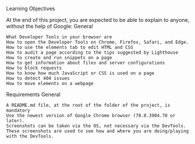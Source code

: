 Learning Objectives

At the end of this project, you are expected to be able to explain to anyone, without the help of Google:
General

    What Developer Tools in your browser are
    How to open the Developer Tools on Chrome, Firefox, Safari, and Edge.
    How to use the elements tab to edit HTML and CSS
    How to audit a page according to the tips suggested by Lighthouse
    How to create and run snippets on a page
    How to get information about files and server configurations
    How to block requests
    How to know how much JavaScript or CSS is used on a page
    How to detect 404 issues
    How to move elements on a webpage

Requirements
General

    A README.md file, at the root of the folder of the project, is mandatory
    Use the newest version of Google Chrome browser (78.0.3904.70 or later).
    Screenshots can be taken via the OS, not necessary via the DevTools. These screenshots are used to see how and where you are doing/playing with the DevTools.
